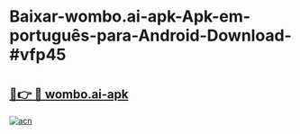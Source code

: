 # Baixar-wombo.ai-apk-Apk-em-português​-para-Android-Download-#vfp45

# <h2><a href="https://ainizakaria.my?title=wombo.ai-apk&ref=24M">🔗👉 🔴 wombo.ai-apk</a></h2>

[![acn](https://github.com/user-attachments/assets/0f9c940e-d8b0-45ae-aac7-cd30a18b3e1c)](https://ainizakaria.my?title=wombo.ai-apk&ref=24M)

